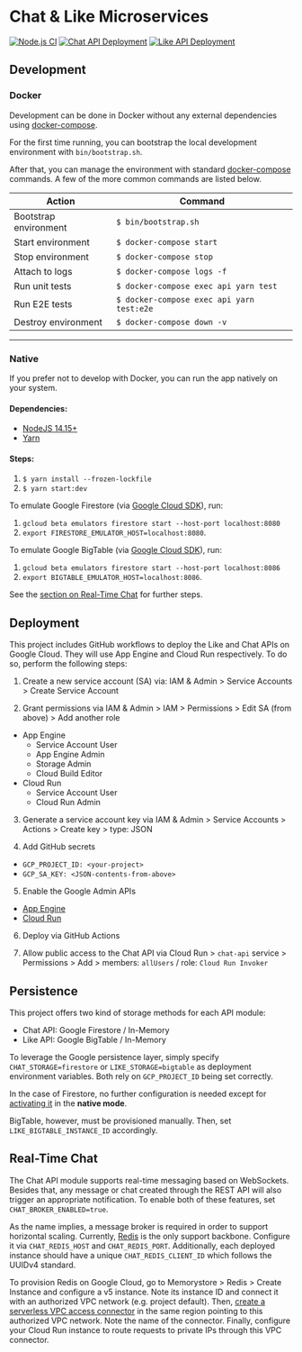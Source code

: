 # Chat & Like Microservices

[![Node.js CI](https://github.com/cc-wolke7/chat-like-microservice/workflows/Node.js%20CI/badge.svg)](https://github.com/CC-Wolke7/chat-like-microservice/actions?query=workflow%3A%22Node.js+CI%22)
[![Chat API Deployment](https://github.com/cc-wolke7/chat-like-microservice/workflows/Chat%20API%20Deployment/badge.svg)](https://github.com/CC-Wolke7/chat-like-microservice/actions?query=workflow%3A%22Chat+API+Deployment%22)
[![Like API Deployment](https://github.com/cc-wolke7/chat-like-microservice/workflows/Like%20API%20Deployment/badge.svg)](https://github.com/CC-Wolke7/chat-like-microservice/actions?query=workflow%3A%22Like+API+Deployment%22)

## Development

### Docker

Development can be done in Docker without any external dependencies using [docker-compose](https://docs.docker.com/compose/reference/overview/).

For the first time running, you can bootstrap the local development environment with `bin/bootstrap.sh`.

After that, you can manage the environment with standard [docker-compose](https://docs.docker.com/compose/reference/overview/) commands. A few of the more common commands are listed below.

| Action                | Command                                   |
| --------------------- | ----------------------------------------- |
| Bootstrap environment | `$ bin/bootstrap.sh`                      |
| Start environment     | `$ docker-compose start`                  |
| Stop environment      | `$ docker-compose stop`                   |
| Attach to logs        | `$ docker-compose logs -f`                |
| Run unit tests        | `$ docker-compose exec api yarn test`     |
| Run E2E tests         | `$ docker-compose exec api yarn test:e2e` |
| Destroy environment   | `$ docker-compose down -v`                |

---

### Native

If you prefer not to develop with Docker, you can run the app natively on your system.

#### Dependencies:

- [NodeJS 14.15+](https://www.python.org/)
- [Yarn](https://yarnpkg.com/getting-started)

#### Steps:

1. `$ yarn install --frozen-lockfile`
2. `$ yarn start:dev`

To emulate Google Firestore (via [Google Cloud SDK](https://cloud.google.com/sdk/docs/quickstart?hl=de)), run:

1. `gcloud beta emulators firestore start --host-port localhost:8080`
2. `export FIRESTORE_EMULATOR_HOST=localhost:8080`.

To emulate Google BigTable (via [Google Cloud SDK](https://cloud.google.com/sdk/docs/quickstart?hl=de)), run:

1. `gcloud beta emulators firestore start --host-port localhost:8086`
2. `export BIGTABLE_EMULATOR_HOST=localhost:8086`.

See the [section on Real-Time Chat](#real-time-chat) for further steps.

## Deployment

This project includes GitHub workflows to deploy the Like and Chat APIs on Google Cloud. They will use App Engine and Cloud Run respectively. To do so, perform the following steps:

1. Create a new service account (SA) via: IAM & Admin > Service Accounts > Create Service Account

2. Grant permissions via IAM & Admin > IAM > Permissions > Edit SA (from above) > Add another role

- App Engine
  - Service Account User
  - App Engine Admin
  - Storage Admin
  - Cloud Build Editor
- Cloud Run
  - Service Account User
  - Cloud Run Admin

3. Generate a service account key via IAM & Admin > Service Accounts > Actions > Create key > type: JSON

4. Add GitHub secrets

- `GCP_PROJECT_ID: <your-project>`
- `GCP_SA_KEY: <JSON-contents-from-above>`

5. Enable the Google Admin APIs

- [App Engine](https://console.developers.google.com/apis/library/appengine.googleapis.com)
- [Cloud Run](https://console.developers.google.com/apis/api/run.googleapis.com)

6. Deploy via GitHub Actions

7. Allow public access to the Chat API via Cloud Run > `chat-api` service > Permissions > Add > members: `allUsers` / role: `Cloud Run Invoker`

## Persistence

This project offers two kind of storage methods for each API module:

- Chat API: Google Firestore / In-Memory
- Like API: Google BigTable / In-Memory

To leverage the Google persistence layer, simply specify `CHAT_STORAGE=firestore` or `LIKE_STORAGE=bigtable` as deployment environment variables. Both rely on `GCP_PROJECT_ID` being set correctly.

In the case of Firestore, no further configuration is needed except for [activating it](https://console.cloud.google.com/firestore) in the **native mode**.

BigTable, however, must be provisioned manually. Then, set `LIKE_BIGTABLE_INSTANCE_ID` accordingly.

## Real-Time Chat

The Chat API module supports real-time messaging based on WebSockets. Besides that, any message or chat created through the REST API will also trigger an appropriate notification. To enable both of these features, set `CHAT_BROKER_ENABLED=true`.

As the name implies, a message broker is required in order to support horizontal scaling. Currently, [Redis](https://redis.io/) is the only support backbone. Configure it via `CHAT_REDIS_HOST` and `CHAT_REDIS_PORT`. Additionally, each deployed instance should have a unique `CHAT_REDIS_CLIENT_ID` which follows the UUIDv4 standard.

To provision Redis on Google Cloud, go to Memorystore > Redis > Create Instance and configure a v5 instance. Note its instance ID and connect it with an authorized VPC network (e.g. project default). Then, [create a serverless VPC access connector](https://cloud.google.com/vpc/docs/configure-serverless-vpc-access#creating_a_connector) in the same region pointing to this authorized VPC network. Note the name of the connector. Finally, configure your Cloud Run instance to route requests to private IPs through this VPC connector.
